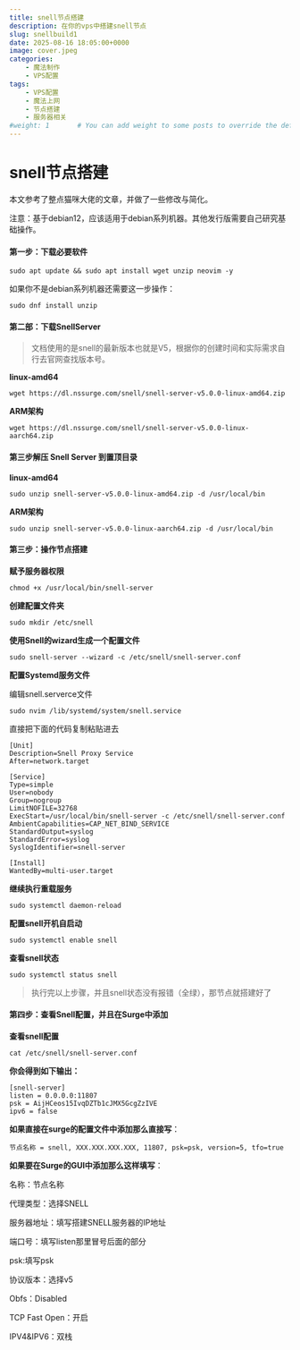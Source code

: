 ```yaml
---
title: snell节点搭建
description: 在你的vps中搭建snell节点
slug: snellbuild1
date: 2025-08-16 18:05:00+0000
image: cover.jpeg
categories:
    - 魔法制作
    - VPS配置
tags:
    - VPS配置
    - 魔法上网
    - 节点搭建
    - 服务器相关
#weight: 1       # You can add weight to some posts to override the default sorting (date descending)
---
```


# snell节点搭建

本文参考了整点猫咪大佬的文章，并做了一些修改与简化。

注意：基于debian12，应该适用于debian系列机器。其他发行版需要自己研究基础操作。

#### 第一步：下载必要软件

```
sudo apt update && sudo apt install wget unzip neovim -y
```

如果你不是debian系列机器还需要这一步操作：

```
sudo dnf install unzip
```

#### 第二部：下载SnellServer

> 文档使用的是snell的最新版本也就是V5，根据你的创建时间和实际需求自行去官网查找版本号。

**linux-amd64**

```
wget https://dl.nssurge.com/snell/snell-server-v5.0.0-linux-amd64.zip
```

**ARM架构**

```
wget https://dl.nssurge.com/snell/snell-server-v5.0.0-linux-aarch64.zip
```

#### 第三步解压 Snell Server 到置顶目录

**linux-amd64**

```
sudo unzip snell-server-v5.0.0-linux-amd64.zip -d /usr/local/bin
```

**ARM架构**

```
sudo unzip snell-server-v5.0.0-linux-aarch64.zip -d /usr/local/bin
```

#### 第三步：操作节点搭建

**赋予服务器权限**

```
chmod +x /usr/local/bin/snell-server
```

**创建配置文件夹**

```
sudo mkdir /etc/snell
```

**使用Snell的wizard生成一个配置文件**

```
sudo snell-server --wizard -c /etc/snell/snell-server.conf
```

**配置Systemd服务文件**

编辑snell.serverce文件

```
sudo nvim /lib/systemd/system/snell.service
```

直接把下面的代码复制粘贴进去

```
[Unit]
Description=Snell Proxy Service
After=network.target

[Service]
Type=simple
User=nobody
Group=nogroup
LimitNOFILE=32768
ExecStart=/usr/local/bin/snell-server -c /etc/snell/snell-server.conf
AmbientCapabilities=CAP_NET_BIND_SERVICE
StandardOutput=syslog
StandardError=syslog
SyslogIdentifier=snell-server

[Install]
WantedBy=multi-user.target
```

**继续执行重载服务**

```
sudo systemctl daemon-reload
```

**配置snell开机自启动**

```
sudo systemctl enable snell
```

**查看snell状态**

```
sudo systemctl status snell
```

> 执行完以上步骤，并且snell状态没有报错（全绿），那节点就搭建好了

#### 第四步：查看Snell配置，并且在Surge中添加

**查看snell配置**

```
cat /etc/snell/snell-server.conf
```

**你会得到如下输出：**

```
[snell-server]
listen = 0.0.0.0:11807
psk = AijHCeos15IvqDZTb1cJMX5GcgZzIVE
ipv6 = false
```

**如果直接在surge的配置文件中添加那么直接写**：

```
节点名称 = snell, XXX.XXX.XXX.XXX, 11807, psk=psk, version=5, tfo=true
```

**如果要在Surge的GUI中添加那么这样填写**：

名称：节点名称

代理类型：选择SNELL

服务器地址：填写搭建SNELL服务器的IP地址

端口号：填写listen那里冒号后面的部分

psk:填写psk

协议版本：选择v5

Obfs：Disabled

TCP Fast Open：开启

IPV4&IPV6：双栈
